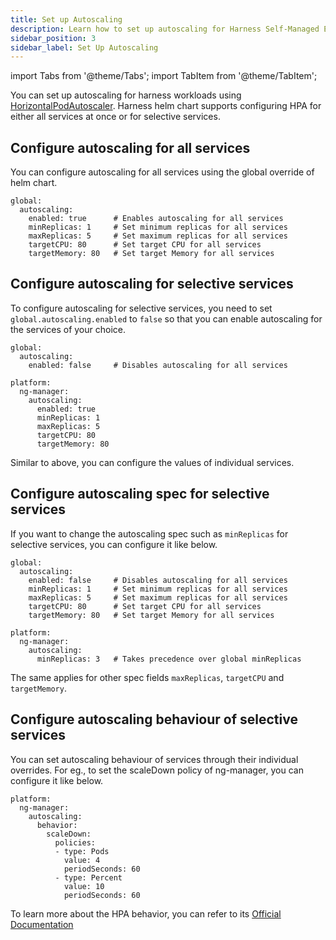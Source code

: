 ```yaml
---
title: Set up Autoscaling
description: Learn how to set up autoscaling for Harness Self-Managed Enterprise Edition installations.
sidebar_position: 3
sidebar_label: Set Up Autoscaling
---
```


import Tabs from '@theme/Tabs';
import TabItem from '@theme/TabItem';

You can set up autoscaling for harness workloads using [HorizontalPodAutoscaler](https://kubernetes.io/docs/tasks/run-application/horizontal-pod-autoscale/). 
Harness helm chart supports configuring HPA for either all services at once or for selective services.

## Configure autoscaling for all services

You can configure autoscaling for all services using the global override of helm chart.

```
global:
  autoscaling:
    enabled: true      # Enables autoscaling for all services
    minReplicas: 1     # Set minimum replicas for all services
    maxReplicas: 5     # Set maximum replicas for all services
    targetCPU: 80      # Set target CPU for all services
    targetMemory: 80   # Set target Memory for all services
```

## Configure autoscaling for selective services

To configure autoscaling for selective services, you need to set `global.autoscaling.enabled` to `false` so that you can enable autoscaling for the services 
of your choice.

```
global:
  autoscaling:
    enabled: false     # Disables autoscaling for all services

platform:
  ng-manager:
    autoscaling:
      enabled: true
      minReplicas: 1     
      maxReplicas: 5     
      targetCPU: 80      
      targetMemory: 80  
```

Similar to above, you can configure the values of individual services.

## Configure autoscaling spec for selective services

If you want to change the autoscaling spec such as `minReplicas` for selective services, you can configure it like below.

```
global:
  autoscaling:
    enabled: false     # Disables autoscaling for all services
    minReplicas: 1     # Set minimum replicas for all services
    maxReplicas: 5     # Set maximum replicas for all services
    targetCPU: 80      # Set target CPU for all services
    targetMemory: 80   # Set target Memory for all services

platform:
  ng-manager:
    autoscaling:
      minReplicas: 3   # Takes precedence over global minReplicas     
```

The same applies for other spec fields `maxReplicas`, `targetCPU` and `targetMemory`.

## Configure autoscaling behaviour of selective services

You can set autoscaling behaviour of services through their individual overrides. For eg., to set the scaleDown policy of ng-manager, you can configure it like below.

```
platform:
  ng-manager:
    autoscaling:
      behavior:
        scaleDown:
          policies:
          - type: Pods
            value: 4
            periodSeconds: 60
          - type: Percent
            value: 10
            periodSeconds: 60    
```

To learn more about the HPA behavior, you can refer to its [Official Documentation](https://kubernetes.io/docs/tasks/run-application/horizontal-pod-autoscale/#configurable-scaling-behavior)
